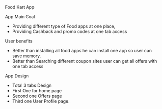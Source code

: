 Food Kart App

App Main Goal

- Providing different type of Food apps at one place, 
- Providing Cashback and promo codes at one tab access

User benefits 

- Better than installing all food apps he can install one app so user can save memory.
- Better than Searching different coupon sites user can get all offers with one tab access

App Design 

- Total 3 tabs Design 
- First One for home page
- Second one Offers page
- Third one User Profile page.
